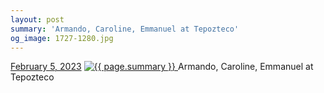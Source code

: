 ```yaml
---
layout: post
summary: 'Armando, Caroline, Emmanuel at Tepozteco'
og_image: 1727-1280.jpg
---
```


<p>
  <time>
    <a href="/1727">February 5, 2023</a>
  </time>
  <a href="/1727">
    <img src="{{ site.assets_url }}/1727-640.jpg" srcset="{{ site.assets_url }}/1727-320.jpg 320w, {{ site.assets_url }}/1727-640.jpg 640w, {{ site.assets_url }}/1727-960.jpg 960w, {{ site.assets_url }}/1727-1280.jpg 1280w" sizes="(min-width: 700px) 50vw, calc(100vw - 2rem)" alt="{{ page.summary }}" />
  </a>
  <span>Armando, Caroline, Emmanuel at Tepozteco</span>
</p>

